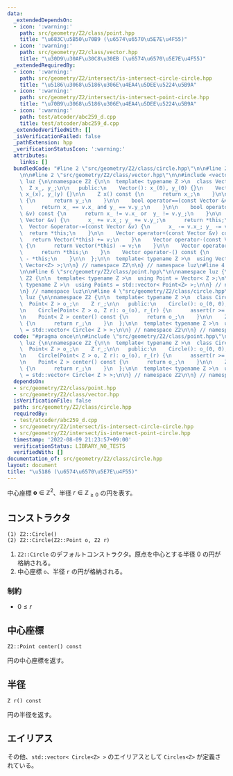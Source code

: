 ```yaml
---
data:
  _extendedDependsOn:
  - icon: ':warning:'
    path: src/geometry/Z2/class/point.hpp
    title: "\u683C\u5B50\u70B9 (\u6574\u6570\u5E7E\u4F55)"
  - icon: ':warning:'
    path: src/geometry/Z2/class/vector.hpp
    title: "\u30D9\u30AF\u30C8\u30EB (\u6574\u6570\u5E7E\u4F55)"
  _extendedRequiredBy:
  - icon: ':warning:'
    path: src/geometry/Z2/intersect/is-intersect-circle-circle.hpp
    title: "\u5186\u3068\u5186\u306E\u4EA4\u5DEE\u5224\u5B9A"
  - icon: ':warning:'
    path: src/geometry/Z2/intersect/is-intersect-point-circle.hpp
    title: "\u70B9\u3068\u5186\u306E\u4EA4\u5DEE\u5224\u5B9A"
  - icon: ':warning:'
    path: test/atcoder/abc259_d.cpp
    title: test/atcoder/abc259_d.cpp
  _extendedVerifiedWith: []
  _isVerificationFailed: false
  _pathExtension: hpp
  _verificationStatusIcon: ':warning:'
  attributes:
    links: []
  bundledCode: "#line 2 \"src/geometry/Z2/class/circle.hpp\"\n\n#line 2 \"src/geometry/Z2/class/point.hpp\"\
    \n\n#line 2 \"src/geometry/Z2/class/vector.hpp\"\n\n#include <vector>\n\nnamespace\
    \ luz {\n\nnamespace Z2 {\n\n  template< typename Z >\n  class Vector {\n\n  \
    \  Z x_, y_;\n\n   public:\n    Vector(): x_(0), y_(0) {}\n    Vector(Z x, Z y):\
    \ x_(x), y_(y) {}\n\n    Z x() const {\n      return x_;\n    }\n\n    Z y() const\
    \ {\n      return y_;\n    }\n\n    bool operator==(const Vector &v) const {\n\
    \      return x_ == v.x_ and y_ == v.y_;\n    }\n\n    bool operator!=(const Vector\
    \ &v) const {\n      return x_ != v.x_ or  y_ != v.y_;\n    }\n\n    Vector &operator+=(const\
    \ Vector &v) {\n      x_ += v.x_; y_ += v.y_;\n      return *this;\n    }\n  \
    \  Vector &operator-=(const Vector &v) {\n      x_ -= v.x_; y_ -= v.y_;\n    \
    \  return *this;\n    }\n\n    Vector operator+(const Vector &v) const {\n   \
    \   return Vector(*this) += v;\n    }\n    Vector operator-(const Vector &v) const\
    \ {\n      return Vector(*this) -= v;\n    }\n\n    Vector operator+() const {\n\
    \      return *this;\n    }\n    Vector operator-() const {\n      return Vector()\
    \ - *this;\n    }\n\n  };\n\n  template< typename Z >\n  using Vectors = std::vector<\
    \ Vector<Z> >;\n\n} // namespace Z2\n\n} // namespace luz\n#line 4 \"src/geometry/Z2/class/point.hpp\"\
    \n\n#line 6 \"src/geometry/Z2/class/point.hpp\"\n\nnamespace luz {\n \nnamespace\
    \ Z2 {\n\n  template< typename Z >\n  using Point = Vector< Z >;\n\n  template<\
    \ typename Z >\n  using Points = std::vector< Point<Z> >;\n\n} // namespace Z2\n\
    \n} // namespace luz\n\n#line 4 \"src/geometry/Z2/class/circle.hpp\"\n\nnamespace\
    \ luz {\n\nnamespace Z2 {\n\n  template< typename Z >\n  class Circle {\n\n  \
    \  Point< Z > o_;\n    Z r_;\n\n   public:\n    Circle(): o_(0, 0), r_(0) {}\n\
    \n    Circle(Point< Z > o, Z r): o_(o), r_(r) {\n      assert(r >= 0);\n    }\n\
    \n    Point< Z > center() const {\n      return o_;\n    }\n\n    Z r() const\
    \ {\n      return r_;\n    }\n  };\n\n  template< typename Z >\n  using Circles\
    \ = std::vector< Circle< Z > >;\n\n} // namespace Z2\n\n} // namespace luz\n"
  code: "#pragma once\n\n#include \"src/geometry/Z2/class/point.hpp\"\n\nnamespace\
    \ luz {\n\nnamespace Z2 {\n\n  template< typename Z >\n  class Circle {\n\n  \
    \  Point< Z > o_;\n    Z r_;\n\n   public:\n    Circle(): o_(0, 0), r_(0) {}\n\
    \n    Circle(Point< Z > o, Z r): o_(o), r_(r) {\n      assert(r >= 0);\n    }\n\
    \n    Point< Z > center() const {\n      return o_;\n    }\n\n    Z r() const\
    \ {\n      return r_;\n    }\n  };\n\n  template< typename Z >\n  using Circles\
    \ = std::vector< Circle< Z > >;\n\n} // namespace Z2\n\n} // namespace luz\n"
  dependsOn:
  - src/geometry/Z2/class/point.hpp
  - src/geometry/Z2/class/vector.hpp
  isVerificationFile: false
  path: src/geometry/Z2/class/circle.hpp
  requiredBy:
  - test/atcoder/abc259_d.cpp
  - src/geometry/Z2/intersect/is-intersect-circle-circle.hpp
  - src/geometry/Z2/intersect/is-intersect-point-circle.hpp
  timestamp: '2022-08-09 21:23:57+09:00'
  verificationStatus: LIBRARY_NO_TESTS
  verifiedWith: []
documentation_of: src/geometry/Z2/class/circle.hpp
layout: document
title: "\u5186 (\u6574\u6570\u5E7E\u4F55)"
---
```


中心座標 $\boldsymbol{o} \in {\mathbb{Z}}^2$、半径 $r \in {\mathbb{Z}}_{\geq 0}$ の円を表す。

## コンストラクタ
```
(1) Z2::Circle()
(2) Z2::Circle(Z2::Point o, Z2 r)
```

1. `Z2::Circle` のデフォルトコンストラクタ。原点を中心とする半径 $0$ の円が格納される。
2. 中心座標 `o`、半径 `r` の円が格納される。

### 制約
- $0 \leq r$

## 中心座標
```
Z2::Point center() const
```

円の中心座標を返す。

## 半径
```
Z r() const
```

円の半径を返す。


## エイリアス
その他、`std::vector< Circle<Z> >` のエイリアスとして `Circles<Z>` が定義されている。
